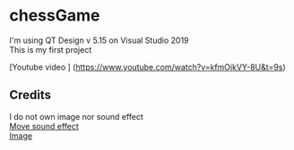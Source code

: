 # chessGame
I'm using QT Design v 5.15 on Visual Studio 2019 <br />
This is my first project <br />

[Youtube video ] (https://www.youtube.com/watch?v=kfmOjkVY-8U&t=9s)
## Credits
I do not own image nor sound effect <br />
[Move sound effect ](https://freesound.org/people/mh2o/sounds/351518/?fbclid=IwAR3dAp7vXg3v3H9HtbJ_ofrrnP3Ph0e-U7F4SJLrY4EVfvGOYARikKIMNnI#comments) <br />
[Image](https://github.com/subeshb1/Chess)
